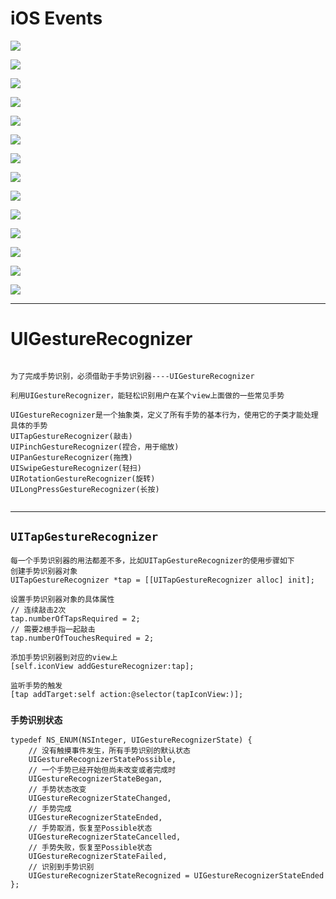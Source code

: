 # iOS Events

![](file:///Users/apple/Desktop/Library/LibrarypPictures/Snip20160604_3.png)

![](file:///Users/apple/Desktop/Library/LibrarypPictures/Snip20160604_4.png)

![](file:///Users/apple/Desktop/Library/LibrarypPictures/Snip20160604_5.png)

![](file:///Users/apple/Desktop/Library/LibrarypPictures/Snip20160604_6.png)

![](file:///Users/apple/Desktop/Library/LibrarypPictures/Snip20160604_7.png)

![](file:///Users/apple/Desktop/Library/LibrarypPictures/Snip20160604_8.png)

![](file:///Users/apple/Desktop/Library/LibrarypPictures/Snip20160604_9.png)


![](file:///Users/apple/Desktop/Library/LibrarypPictures/Snip20160604_10.png)

![](file:///Users/apple/Desktop/Library/LibrarypPictures/Snip20160604_11.png)

![](file:///Users/apple/Desktop/Library/LibrarypPictures/Snip20160604_12.png)

![](file:///Users/apple/Desktop/Library/LibrarypPictures/Snip20160604_17.png)

![](file:///Users/apple/Desktop/Library/LibrarypPictures/Snip20160604_13.png)

![](file:///Users/apple/Desktop/Library/LibrarypPictures/Snip20160604_14.png)

![](file:///Users/apple/Desktop/Library/LibrarypPictures/Snip20160604_15.png)

---


# UIGestureRecognizer

```objc

为了完成手势识别，必须借助于手势识别器----UIGestureRecognizer

利用UIGestureRecognizer，能轻松识别用户在某个view上面做的一些常见手势

UIGestureRecognizer是一个抽象类，定义了所有手势的基本行为，使用它的子类才能处理具体的手势
UITapGestureRecognizer(敲击)
UIPinchGestureRecognizer(捏合，用于缩放)
UIPanGestureRecognizer(拖拽)
UISwipeGestureRecognizer(轻扫)
UIRotationGestureRecognizer(旋转)
UILongPressGestureRecognizer(长按)


```
---

## `UITapGestureRecognizer`
```objc
每一个手势识别器的用法都差不多，比如UITapGestureRecognizer的使用步骤如下
创建手势识别器对象
UITapGestureRecognizer *tap = [[UITapGestureRecognizer alloc] init];

设置手势识别器对象的具体属性
// 连续敲击2次
tap.numberOfTapsRequired = 2;
// 需要2根手指一起敲击
tap.numberOfTouchesRequired = 2;

添加手势识别器到对应的view上
[self.iconView addGestureRecognizer:tap];

监听手势的触发
[tap addTarget:self action:@selector(tapIconView:)];

```

### `手势识别状态`

```objc
typedef NS_ENUM(NSInteger, UIGestureRecognizerState) {
    // 没有触摸事件发生，所有手势识别的默认状态
    UIGestureRecognizerStatePossible,
    // 一个手势已经开始但尚未改变或者完成时
    UIGestureRecognizerStateBegan,
    // 手势状态改变
    UIGestureRecognizerStateChanged,
    // 手势完成
    UIGestureRecognizerStateEnded,
    // 手势取消，恢复至Possible状态
    UIGestureRecognizerStateCancelled,
    // 手势失败，恢复至Possible状态
    UIGestureRecognizerStateFailed,
    // 识别到手势识别
    UIGestureRecognizerStateRecognized = UIGestureRecognizerStateEnded
};


```

















